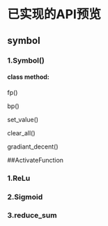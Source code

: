 # 已实现的API预览

## symbol

### 1.Symbol()

#### class method:

fp()

bp()

set_value()

clear_all()

gradiant_decent()

##ActivateFunction

### 1.ReLu

### 2.Sigmoid

### 3.reduce_sum
